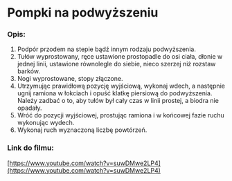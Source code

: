 # Pompki na podwyższeniu

### Opis:
1. Podpór przodem na stepie bądź innym rodzaju podwyższenia.
2. Tułów wyprostowany, ręce ustawione prostopadle do osi ciała, dłonie w jednej linii, ustawione równolegle do siebie, nieco szerzej niż rozstaw barków.
3. Nogi wyprostowane, stopy złączone.
4. Utrzymując prawidłową pozycję wyjściową, wykonaj wdech, a następnie ugnij ramiona w łokciach i opuść klatkę piersiową do podwyższenia. Należy zadbać o to, aby tułów był cały czas w linii prostej, a biodra nie opadały.
5. Wróć do pozycji wyjściowej, prostując ramiona i w końcowej fazie ruchu wykonując wydech.
6. Wykonaj ruch wyznaczoną liczbę powtórzeń.

### Link do filmu:
[https://www.youtube.com/watch?v=suwDMwe2LP4](https://www.youtube.com/watch?v=suwDMwe2LP4)
